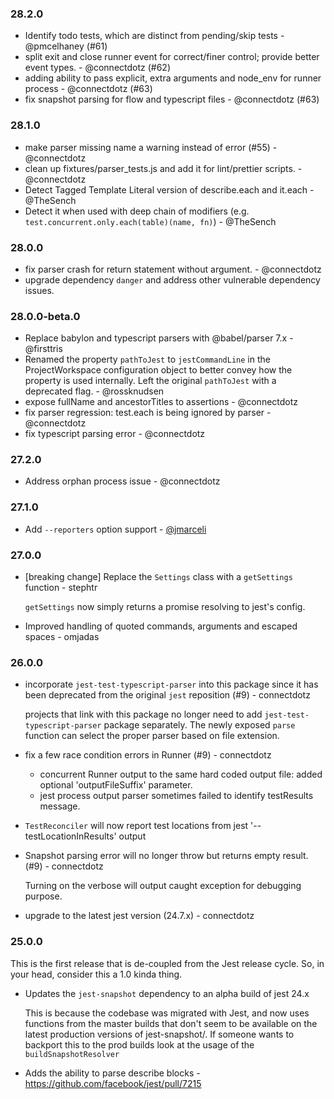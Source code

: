 <!--

Please add your own contribution below inside the Master section
Bug-fixes within the same version aren't needed

## Master

-->

### 28.2.0
- Identify todo tests, which are distinct from pending/skip tests - @pmcelhaney (#61)
- split exit and close runner event for correct/finer control; provide better event types. - @connectdotz (#62)
- adding ability to pass explicit, extra arguments and node_env for runner process - @connectdotz (#63)
- fix snapshot parsing for flow and typescript files - @connectdotz (#63)
### 28.1.0

- make parser missing name a warning instead of error (#55) - @connectdotz
- clean up fixtures/parser_tests.js and add it for lint/prettier scripts. - @connectdotz
- Detect Tagged Template Literal version of describe.each and it.each - @TheSench
- Detect it when used with deep chain of modifiers (e.g. `test.concurrent.only.each(table)(name, fn)`) - @TheSench

### 28.0.0

- fix parser crash for return statement without argument. - @connectdotz
- upgrade dependency `danger` and address other vulnerable dependency issues.

### 28.0.0-beta.0

- Replace babylon and typescript parsers with @babel/parser 7.x - @firsttris
- Renamed the property `pathToJest` to `jestCommandLine` in the ProjectWorkspace configuration object to better convey how the property is used internally. Left the original `pathToJest` with a deprecated flag. - @rossknudsen
- expose fullName and ancestorTitles to assertions - @connectdotz
- fix parser regression: test.each is being ignored by parser - @connectdotz
- fix typescript parsing error - @connectdotz

### 27.2.0

- Address orphan process issue - @connectdotz

### 27.1.0

- Add `--reporters` option support - [@jmarceli](https://github.com/jmarceli)

### 27.0.0

- [breaking change] Replace the `Settings` class with a `getSettings` function - stephtr

  `getSettings` now simply returns a promise resolving to jest's config.

- Improved handling of quoted commands, arguments and escaped spaces - omjadas

### 26.0.0

- incorporate `jest-test-typescript-parser` into this package since it has been deprecated from the original `jest` reposition (#9) - connectdotz

  projects that link with this package no longer need to add `jest-test-typescript-parser` package separately. The newly exposed `parse` function can select the proper parser based on file extension.

- fix a few race condition errors in Runner (#9) - connectdotz

  - concurrent Runner output to the same hard coded output file: added optional 'outputFileSuffix' parameter.
  - jest process output parser sometimes failed to identify testResults message.

- `TestReconciler` will now report test locations from jest '--testLocationInResults' output

- Snapshot parsing error will no longer throw but returns empty result. (#9) - connectdotz

  Turning on the verbose will output caught exception for debugging purpose.

- upgrade to the latest jest version (24.7.x) - connectdotz

### 25.0.0

This is the first release that is de-coupled from the Jest release cycle. So,
in your head, consider this a 1.0 kinda thing.

- Updates the `jest-snapshot` dependency to an alpha build of jest 24.x

  This is because the codebase was migrated with Jest, and now uses functions
  from the master builds that don't seem to be available on the latest production
  versions of jest-snapshot/. If someone wants to backport this to the prod builds
  look at the usage of the `buildSnapshotResolver`

- Adds the ability to parse describe blocks - https://github.com/facebook/jest/pull/7215
